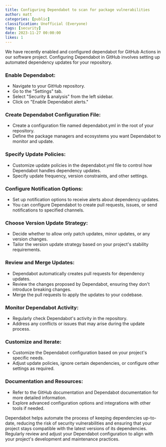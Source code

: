 ```yaml
---
title: Configuring Dependabot to scan for package vulnerabilities
author: matt
categories: [public]
classification: Unofficial (Everyone)
tags: [security]
date: 2023-11-27 00:00:00 
likes: 1
---
```


We have recently enabled and configured dependabot for GitHub Actions in our software project.  Configuring Dependabot in GitHub involves setting up automated dependency updates for your repository.


### Enable Dependabot:

- Navigate to your GitHub repository.
- Go to the "Settings" tab.
- Select "Security & analysis" from the left sidebar.
- Click on "Enable Dependabot alerts."

### Create Dependabot Configuration File:

- Create a configuration file named dependabot.yml in the root of your repository.
- Define the package managers and ecosystems you want Dependabot to monitor and update.

### Specify Update Policies:

- Customize update policies in the dependabot.yml file to control how Dependabot handles dependency updates.
- Specify update frequency, version constraints, and other settings.

### Configure Notification Options:

- Set up notification options to receive alerts about dependency updates.
- You can configure Dependabot to create pull requests, issues, or send notifications to specified channels.

### Choose Version Update Strategy:

- Decide whether to allow only patch updates, minor updates, or any version changes.
- Tailor the version update strategy based on your project's stability requirements.

### Review and Merge Updates:

- Dependabot automatically creates pull requests for dependency updates.
- Review the changes proposed by Dependabot, ensuring they don't introduce breaking changes.
- Merge the pull requests to apply the updates to your codebase.

### Monitor Dependabot Activity:

- Regularly check Dependabot's activity in the repository.
- Address any conflicts or issues that may arise during the update process.

### Customize and Iterate:

- Customize the Dependabot configuration based on your project's specific needs.
- Adjust update policies, ignore certain dependencies, or configure other settings as required.

### Documentation and Resources:

- Refer to the GitHub documentation and Dependabot documentation for more detailed information.
- Explore advanced configuration options and integrations with other tools if needed.

Dependabot helps automate the process of keeping dependencies up-to-date, reducing the risk of security vulnerabilities and ensuring that your project stays compatible with the latest versions of its dependencies. Regularly review and adjust your Dependabot configuration to align with your project's development and maintenance practices.